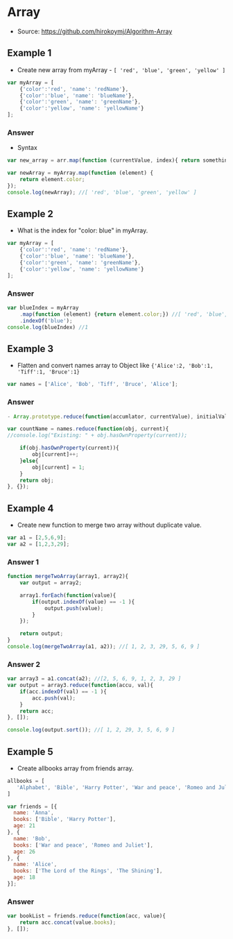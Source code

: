# Array

- Source: https://github.com/hirokoymj/Algorithm-Array


## Example 1

- Create new array from myArray - `[ 'red', 'blue', 'green', 'yellow' ]`
```js
var myArray = [
	{'color':'red', 'name': 'redName'},
	{'color':'blue', 'name': 'blueName'},
	{'color':'green', 'name': 'greenName'},
	{'color':'yellow', 'name': 'yellowName'}
];
```

### Answer

- Syntax
```js
var new_array = arr.map(function (currentValue, index){ return something})
```

```js
var newArray = myArray.map(function (element) {
	return element.color;
});
console.log(newArray); //[ 'red', 'blue', 'green', 'yellow' ]
```

## Example 2

- What is the index for "color: blue" in myArray.
```js
var myArray = [
	{'color':'red', 'name': 'redName'},
	{'color':'blue', 'name': 'blueName'},
	{'color':'green', 'name': 'greenName'},
	{'color':'yellow', 'name': 'yellowName'}
];
```

### Answer
```js
var blueIndex = myArray
    .map(function (element) {return element.color;}) //[ 'red', 'blue', 'green', 'yellow' ]
    .indexOf('blue');
console.log(blueIndex) //1
```

## Example 3
- Flatten and convert names array to Object like `{'Alice':2, 'Bob':1, 'Tiff':1, 'Bruce':1}`

```js
var names = ['Alice', 'Bob', 'Tiff', 'Bruce', 'Alice'];
```

### Answer
```js
- Array.prototype.reduce(function(accumlator, currentValue), initialValue);
```

```js
var countName = names.reduce(function(obj, current){
//console.log("Existing: " + obj.hasOwnProperty(current));

	if(obj.hasOwnProperty(current)){
		obj[current]++;
	}else{
		obj[current] = 1;
	}
	return obj;
}, {});
```


## Example 4
- Create new function to merge two array without duplicate value.

```js
var a1 = [2,5,6,9];
var a2 = [1,2,3,29];
```

### Answer 1
```js
function mergeTwoArray(array1, array2){
	var output = array2;

	array1.forEach(function(value){
		if(output.indexOf(value) == -1 ){
			output.push(value);
		}
	});

	return output;
}
console.log(mergeTwoArray(a1, a2)); //[ 1, 2, 3, 29, 5, 6, 9 ]
```

### Answer 2
```js
var array3 = a1.concat(a2); //[2, 5, 6, 9, 1, 2, 3, 29 ]
var output = array3.reduce(function(accu, val){
	if(acc.indexOf(val) == -1 ){
		acc.push(val);
	}
	return acc;
}, []);

console.log(output.sort()); //[ 1, 2, 29, 3, 5, 6, 9 ]
```

## Example 5

-  Create allbooks array from friends array.
```js
allbooks = [
   'Alphabet', 'Bible', 'Harry Potter', 'War and peace', 'Romeo and Juliet', 'The Lord of the Rings', 'The Shining'
]
```

```js
var friends = [{
  name: 'Anna',
  books: ['Bible', 'Harry Potter'],
  age: 21
}, {
  name: 'Bob',
  books: ['War and peace', 'Romeo and Juliet'],
  age: 26
}, {
  name: 'Alice',
  books: ['The Lord of the Rings', 'The Shining'],
  age: 18
}];
```

### Answer
```js
var bookList = friends.reduce(function(acc, value){
	return acc.concat(value.books);
}, []);
```